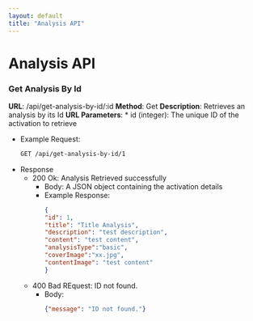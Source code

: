 ```yaml
---
layout: default
title: "Analysis API"
---
```



# Analysis API

### Get Analysis By Id

**URL**: /api/get-analysis-by-id/:id
**Method**: Get
**Description**: Retrieves an analysis by its Id
**URL Parameters**:
    * id (integer): The unique ID of the activation to retrieve

* Example Request:
   ```bash
   GET /api/get-analysis-by-id/1
   ```
* Response
    * 200 Ok: Analysis Retrieved successfully
        * Body: A JSON object containing the activation details
        * Example Response:
          ```json
          {
          "id": 1,
          "title": "Title Analysis",
          "description": "test description",
          "content": "test content",
          "analysisType":"basic",
          "coverImage":"xx.jpg",
          "contentImage": "test content"
          }
          ```
    * 400 Bad REquest: ID not found.
        * Body:
          ```json
          {"message": "ID not found."}

